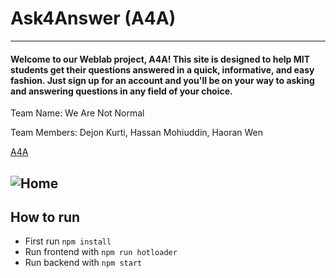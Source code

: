 # Ask4Answer (A4A)
***
#### Welcome to our Weblab project, A4A! This site is designed to help MIT students get their questions answered in a quick, informative, and easy fashion. Just sign up for an account and you'll be on your way to asking and answering questions in any field of your choice. 

Team Name: We Are Not Normal

Team Members: Dejon Kurti, Hassan Mohiuddin, Haoran Wen

[A4A](https://a4a.herokuapp.com/ "Ask4Answer")

![Home](https://i.imgur.com/oMG2UH7.png)
---

## How to run
- First run ```npm install``` 
- Run frontend with ```npm run hotloader```
- Run backend with ```npm start```
